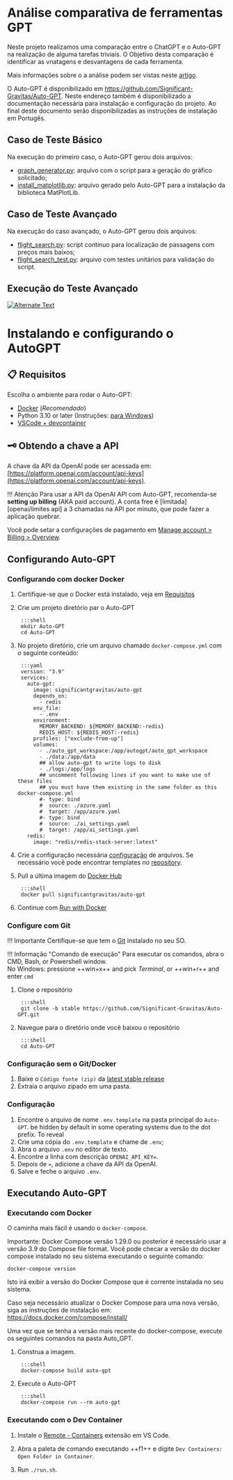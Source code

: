 # Análise comparativa de ferramentas GPT

Neste projeto realizamos uma comparação entre o ChatGPT e o Auto-GPT na realização de alguma tarefas triviais. O Objetivo desta comparação é identificar as vnatagens e desvantagens de cada ferramenta.

Mais informações sobre o a análise podem ser vistas neste [artigo](www.globo.com).

O Auto-GPT é disponibilizado em https://github.com/Significant-Gravitas/Auto-GPT. Neste endereço também é disponibilizado a documentação necessária para instalação e configuração do projeto. Ao final deste documento serão disponibilizadas as instruções de instalação em Portugês.

## Caso de Teste Básico
Na execução do primeiro caso, o Auto-GPT gerou dois arquivos:
 * [graph_generator.py](src/basico/graph_generator.py): arquivo com o script para a geração do gráfico solicitado;
 * [install_matplotlib.py](src/basico/install_matplotlib.py): arquivo gerado pelo Auto-GPT para a instalação da biblioteca MatPlotLib.

## Caso de Teste Avançado
Na execução do caso avançado, o Auto-GPT gerou dois arquivos:
 * [flight_search.py](src/avancado/flight_search.py): script contínuo para localização de passagens com preços mais baixos;
 * [flight_search_test.py](src/avancado/flight_search_tests.py): arquivo com testes unitários para validação do script.

## Execução do Teste Avançado


[![Alternate Text]({image-url})]({https://www.loom.com/share/84e3120a155049b382a468be19507a20} "Link Title")

# Instalando e configurando o AutoGPT

## 📋 Requisitos

Escolha o ambiente para rodar o Auto-GPT:

  - [Docker](https://docs.docker.com/get-docker/) (*Recomendado*)
  - Python 3.10 or later (Instruções: [para Windows](https://www.tutorialspoint.com/how-to-install-python-in-windows))
  - [VSCode + devcontainer](https://marketplace.visualstudio.com/items?itemName=ms-vscode-remote.remote-containers)


## 🗝️ Obtendo a chave a API

A chave da API da OpenAI pode ser acessada em: [https://platform.openai.com/account/api-keys](https://platform.openai.com/account/api-keys).

!!! Atenção
    Para usar a API da OpenAI API com Auto-GPT, recomenda-se **setting up billing**
    (AKA paid account). A conta free é [limitada][openai/limites api] a 3 chamadas na API por minuto, que pode fazer a aplicação quebrar.

   Você pode setar a configurações de pagamento em [Manage account > Billing > Overview](https://platform.openai.com/account/billing/overview).

## Configurando Auto-GPT

### Configurando com docker Docker

1. Certifique-se que o Docker está instalado, veja em [Requisitos](#Requisitos)
2. Crie um projeto diretório par o Auto-GPT

        :::shell
        mkdir Auto-GPT
        cd Auto-GPT

3. No projeto diretório, crie um arquivo chamado `docker-compose.yml` com o seguinte conteúdo:

        :::yaml
        version: "3.9"
        services:
          auto-gpt:
            image: significantgravitas/auto-gpt
            depends_on:
              - redis
            env_file:
              - .env
            environment:
              MEMORY_BACKEND: ${MEMORY_BACKEND:-redis}
              REDIS_HOST: ${REDIS_HOST:-redis}
            profiles: ["exclude-from-up"]
            volumes:
              - ./auto_gpt_workspace:/app/autogpt/auto_gpt_workspace
              - ./data:/app/data
              ## allow auto-gpt to write logs to disk
              - ./logs:/app/logs
              ## uncomment following lines if you want to make use of these files
              ## you must have them existing in the same folder as this docker-compose.yml
              #- type: bind
              #  source: ./azure.yaml
              #  target: /app/azure.yaml
              #- type: bind
              #  source: ./ai_settings.yaml
              #  target: /app/ai_settings.yaml
          redis:
            image: "redis/redis-stack-server:latest"

4. Crie a configuração necessária [configuração](#configuração) de arquivos. Se necessário você pode encontrar templates no [repository].
5. Pull a última imagem do [Docker Hub]

        :::shell
        docker pull significantgravitas/auto-gpt

6. Continue com [Run with Docker](#run-with-docker)

[Docker Hub]: https://hub.docker.com/r/significantgravitas/auto-gpt
[repository]: https://github.com/Significant-Gravitas/Auto-GPT


### Configure com Git

!!! Importante
    Certifique-se que tem o [Git](https://git-scm.com/downloads) instalado no seu SO.

!!! Informação "Comando de execução"
    Para executar os comandos, abra o CMD, Bash, or Powershell window.  
    No Windows: pressione ++win+x++ and pick *Terminal*, or ++win+r++ and enter `cmd`

1. Clone o repositório

        :::shell
        git clone -b stable https://github.com/Significant-Gravitas/Auto-GPT.git

2. Navegue para o diretório onde você baixou o repositório

        :::shell
        cd Auto-GPT

### Configuração sem o Git/Docker

1. Baixe o `Código fonte (zip)` da [latest stable release](https://github.com/Significant-Gravitas/Auto-GPT/releases/latest)
2. Extraia o arquivo zipado em uma pasta.


### Configuração

1. Encontre o arquivo de nome `.env.template` na pasta principal do `Auto-GPT`.
    be hidden by default in some operating systems due to the dot prefix. To reveal
2. Crie uma cópia do `.env.template` e chame de `.env`;
3. Abra o arquivo `.env` no editor de texto.
4. Encontre a linha com descrição `OPENAI_API_KEY=`.
5. Depois de `=`, adicione a chave da API da OpenAI.
6. Salve e feche o arquivo `.env`.

## Executando Auto-GPT

### Executando com Docker

O caminha mais fácil é usando o `docker-compose`. 

Importante: Docker Compose versão 1.29.0 ou posterior é necessário usar a versão 3.9 do Compose file format.
Você pode checar a versão do docker compose instalado no seu sistema executando o seguinte comando:

	docker-compose version

Isto irá exibir a versão do Docker Compose que é corrente instalada no seu sistema.

Caso seja necessário atualizar o Docker Compose para uma nova versão, siga as instruções de instalação em: https://docs.docker.com/compose/install/

Uma vez que se tenha a versão mais recente do docker-compose, execute os seguintes comandos na pasta Auto_GPT.

1. Construa a imagem.

        :::shell
        docker-compose build auto-gpt

2. Execute o Auto-GPT

        :::shell
        docker-compose run --rm auto-gpt

[docker-compose file]: https://github.com/Significant-Gravitas/Auto-GPT/blob/stable/docker-compose.yml


### Executando com o Dev Container

1. Instale o [Remote - Containers](https://marketplace.visualstudio.com/items?itemName=ms-vscode-remote.remote-containers) extensão em VS Code.

2. Abra a paleta de comando executando ++f1++ e digite `Dev Containers: Open Folder in Container`.

3. Run `./run.sh`.
